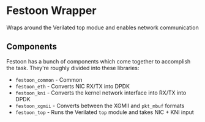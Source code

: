 # Festoon Wrapper

Wraps around the Verilated top modue and enables network communication

## Components

Festoon has a bunch of components which come together to accomplish the task.
They're roughly divided into these libraries:

* `festoon_common` - Common 
* `festoon_eth` - Converts NIC RX/TX into DPDK
* `festoon_kni` - Converts the kernel network interface into RX/TX into DPDK
* `festoon_xgmii` - Converts between the XGMII and `pkt_mbuf` formats
* `festoon_top` - Runs the Verilated `top` module and takes NIC + KNI input
